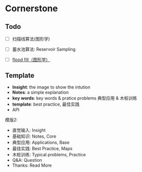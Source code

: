 # Cornerstone 

## Todo 

* [ ] 扫描线算法(图形学)
* [ ] 蓄水池算法: Reservoir Sampling
* [ ] [flood fill（图形学）](https://www.wikiwand.com/zh-hans/Flood_fill)


## Template  

*  **Insight**: the image to show the intution 
*  **Notes**: a simple explanation 
*  **key words**: key words & pratice problems 典型应用 & 木桩训练
*  **template**: best practice, 最佳实践
*  API

模版2:

* 直觉输入: Insight
* 基础知识: Notes, Core 
* 典型应用: Applications, Base
* 最佳实践: Best Practice, Maps 
* 木桩训练: Typical problems, Practice
* Q&A: Question
* Thanks: Read More 